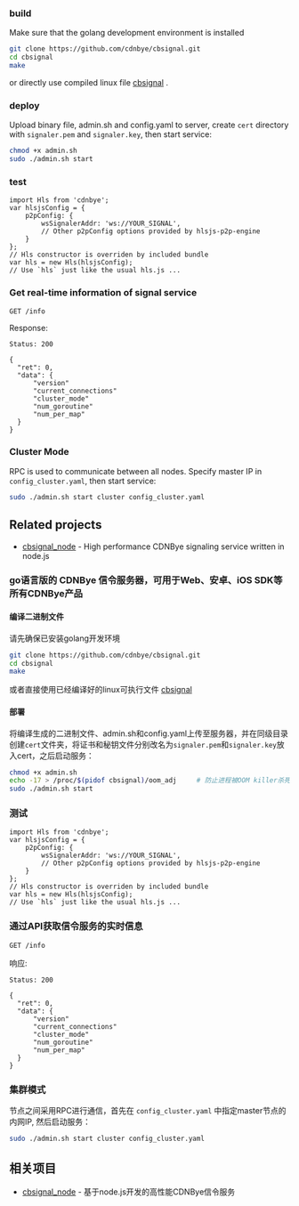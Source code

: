 
### build
Make sure that the golang development environment is installed
```bash
git clone https://github.com/cdnbye/cbsignal.git
cd cbsignal
make
```
or directly use compiled linux file [cbsignal](https://github.com/cdnbye/cbsignal/releases) .

### deploy
Upload binary file, admin.sh and config.yaml to server, create `cert` directory with `signaler.pem` and `signaler.key`, then start service:
```bash
chmod +x admin.sh
sudo ./admin.sh start
```

### test
```
import Hls from 'cdnbye';
var hlsjsConfig = {
    p2pConfig: {
        wsSignalerAddr: 'ws://YOUR_SIGNAL',
        // Other p2pConfig options provided by hlsjs-p2p-engine
    }
};
// Hls constructor is overriden by included bundle
var hls = new Hls(hlsjsConfig);
// Use `hls` just like the usual hls.js ...
```

### Get real-time information of signal service
```
GET /info
```
Response:
```
Status: 200

{
  "ret": 0,
  "data": {
      "version"
      "current_connections"
      "cluster_mode"
      "num_goroutine"
      "num_per_map"
  }
}
```

### Cluster Mode
RPC is used to communicate between all nodes. Specify master IP in `config_cluster.yaml`, then  start service:
```bash
sudo ./admin.sh start cluster config_cluster.yaml
``` 

## Related projects
* [cbsignal_node](https://github.com/cdnbye/cbsignal_node) - High performance CDNBye signaling service written in node.js

### go语言版的 CDNBye 信令服务器，可用于Web、安卓、iOS SDK等所有CDNBye产品
#### 编译二进制文件
请先确保已安装golang开发环境
```bash
git clone https://github.com/cdnbye/cbsignal.git
cd cbsignal
make
```
或者直接使用已经编译好的linux可执行文件 [cbsignal](https://github.com/cdnbye/cbsignal/releases)

#### 部署
将编译生成的二进制文件、admin.sh和config.yaml上传至服务器，并在同级目录创建`cert`文件夹，将证书和秘钥文件分别改名为`signaler.pem`和`signaler.key`放入cert，之后启动服务：
```bash
chmod +x admin.sh
echo -17 > /proc/$(pidof cbsignal)/oom_adj     # 防止进程被OOM killer杀死
sudo ./admin.sh start
```

### 测试
```
import Hls from 'cdnbye';
var hlsjsConfig = {
    p2pConfig: {
        wsSignalerAddr: 'ws://YOUR_SIGNAL',
        // Other p2pConfig options provided by hlsjs-p2p-engine
    }
};
// Hls constructor is overriden by included bundle
var hls = new Hls(hlsjsConfig);
// Use `hls` just like the usual hls.js ...
```

### 通过API获取信令服务的实时信息
```
GET /info
```
响应:
```
Status: 200

{
  "ret": 0,
  "data": {
      "version"
      "current_connections"
      "cluster_mode"
      "num_goroutine"
      "num_per_map"
  }
}
```

### 集群模式
节点之间采用RPC进行通信，首先在 `config_cluster.yaml` 中指定master节点的内网IP, 然后启动服务：
```bash
sudo ./admin.sh start cluster config_cluster.yaml
``` 

## 相关项目
* [cbsignal_node](https://github.com/cdnbye/cbsignal_node) - 基于node.js开发的高性能CDNBye信令服务




